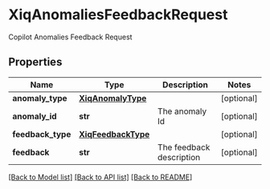 # XiqAnomaliesFeedbackRequest

Copilot Anomalies Feedback Request
## Properties
Name | Type | Description | Notes
------------ | ------------- | ------------- | -------------
**anomaly_type** | [**XiqAnomalyType**](XiqAnomalyType.md) |  | [optional] 
**anomaly_id** | **str** | The anomaly Id | [optional] 
**feedback_type** | [**XiqFeedbackType**](XiqFeedbackType.md) |  | [optional] 
**feedback** | **str** | The feedback description | [optional] 

[[Back to Model list]](../README.md#documentation-for-models) [[Back to API list]](../README.md#documentation-for-api-endpoints) [[Back to README]](../README.md)


